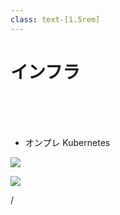 ```yaml
---
class: text-[1.5rem]
---
```


# インフラ

<br>
<br>
<br>

- オンプレ Kubernetes

<img
  src="infra.png"
  class="absolute top-[2rem] right-[10rem] w-11/30"
/>

<img
  src="kubernetes.svg"
  class="absolute bottom-[2.5rem] left-[3.5rem] w-1/10"
/>

<div
  class="absolute bottom-[1rem] right-[1rem] text-[1rem]"
>
  <SlideCurrentNo /> / <SlidesTotal />
</div>

<!--
Note
-->